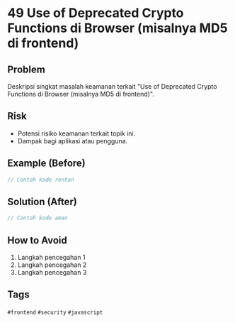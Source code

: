 # 49 Use of Deprecated Crypto Functions di Browser (misalnya MD5 di frontend)

## Problem
Deskripsi singkat masalah keamanan terkait "Use of Deprecated Crypto Functions di Browser (misalnya MD5 di frontend)".

## Risk
- Potensi risiko keamanan terkait topik ini.
- Dampak bagi aplikasi atau pengguna.

## Example (Before)
```javascript
// Contoh kode rentan
```

## Solution (After)
```javascript
// Contoh kode aman
```

## How to Avoid
1. Langkah pencegahan 1
2. Langkah pencegahan 2
3. Langkah pencegahan 3

## Tags
`#frontend` `#security` `#javascript`
